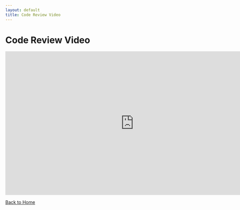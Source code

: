 ```yaml
---
layout: default
title: Code Review Video
---
```


# Code Review Video

<iframe
  width="800"
  height="450"
  src="https://www.youtube.com/embed/NqZBhiHXqVA"
  title="Capstone Code Review"
  frameborder="0"
  allow="accelerometer; autoplay; clipboard-write; encrypted-media; gyroscope; picture-in-picture; web-share"
  referrerpolicy="strict-origin-when-cross-origin"
  allowfullscreen
  loading="lazy">
</iframe>

[Back to Home](/)
